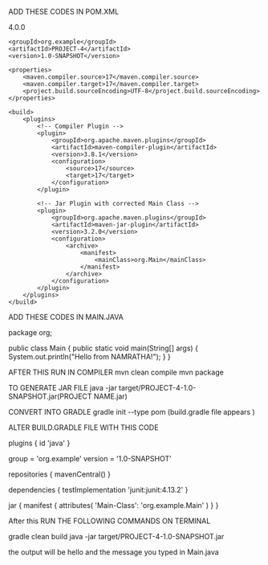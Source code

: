 ADD THESE CODES IN POM.XML 

<project xmlns="http://maven.apache.org/POM/4.0.0"
         xmlns:xsi="http://www.w3.org/2001/XMLSchema-instance"
         xsi:schemaLocation="http://maven.apache.org/POM/4.0.0 http://maven.apache.org/xsd/maven-4.0.0.xsd">
    <modelVersion>4.0.0</modelVersion>

    <groupId>org.example</groupId>
    <artifactId>PROJECT-4</artifactId>
    <version>1.0-SNAPSHOT</version>

    <properties>
        <maven.compiler.source>17</maven.compiler.source>
        <maven.compiler.target>17</maven.compiler.target>
        <project.build.sourceEncoding>UTF-8</project.build.sourceEncoding>
    </properties>

    <build>
        <plugins>
            <!-- Compiler Plugin -->
            <plugin>
                <groupId>org.apache.maven.plugins</groupId>
                <artifactId>maven-compiler-plugin</artifactId>
                <version>3.8.1</version>
                <configuration>
                    <source>17</source>
                    <target>17</target>
                </configuration>
            </plugin>

            <!-- Jar Plugin with corrected Main Class -->
            <plugin>
                <groupId>org.apache.maven.plugins</groupId>
                <artifactId>maven-jar-plugin</artifactId>
                <version>3.2.0</version>
                <configuration>
                    <archive>
                        <manifest>
                            <mainClass>org.Main</mainClass>
                        </manifest>
                    </archive>
                </configuration>
            </plugin>
        </plugins>
    </build>
</project>

ADD THESE CODES IN MAIN.JAVA 

package org;

public class Main {
    public static void main(String[] args) {
        System.out.println("Hello from NAMRATHA!");
    }
}

AFTER THIS RUN IN COMPILER 
mvn clean compile 
mvn package

TO GENERATE JAR FILE 
java -jar target/PROJECT-4-1.0-SNAPSHOT.jar(PROJECT NAME.jar)

CONVERT INTO GRADLE 
gradle init --type pom 
(build.gradle file appears )

ALTER BUILD.GRADLE  FILE WITH THIS CODE 

plugins {
    id 'java'
}

group = 'org.example'
version = '1.0-SNAPSHOT'

repositories {
    mavenCentral()
}

dependencies {
    testImplementation 'junit:junit:4.13.2'
}

jar {
    manifest {
        attributes(
                'Main-Class': 'org.example.Main'
        )
    }
}

After this RUN THE FOLLOWING COMMANDS ON TERMINAL 

gradle clean build
java -jar target/PROJECT-4-1.0-SNAPSHOT.jar 


the output will be hello and the message you typed in Main.java
